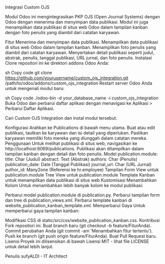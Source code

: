 Integrasi Custom OJS

Modul Odoo ini mengintegrasikan PKP OJS (Open Journal Systems) dengan Odoo dengan menerima dan menyimpan data publikasi. Modul ini juga menampilkan data publikasi di situs web Odoo dalam tampilan kanban dengan foto penulis yang diambil dari catatan karyawan.

Fitur
Menerima dan menyimpan data publikasi.
Menampilkan data publikasi di situs web Odoo dalam tampilan kanban.
Menampilkan foto penulis yang diambil dari catatan karyawan.
Menyertakan detail publikasi seperti judul, abstrak, penulis, tanggal publikasi, URL jurnal, dan foto penulis.
Instalasi
Clone repositori ini ke direktori addons Odoo Anda:

sh
Copy code
git clone https://github.com/yourusername/custom_ojs_integration.git /path/to/odoo/addons/custom_ojs_integration
Restart server Odoo Anda untuk mengenali modul baru:

sh
Copy code
./odoo-bin -d your_database_name -i custom_ojs_integration
Buka Odoo dan perbarui daftar aplikasi dengan menavigasi ke Aplikasi > Perbarui Daftar Aplikasi.

Cari Custom OJS Integration dan instal modul tersebut.

Konfigurasi
Arahkan ke Publications di bawah menu utama.
Buat atau edit publikasi, tautkan ke karyawan dan isi detail yang diperlukan.
Pastikan karyawan memiliki foto mereka yang diunggah dalam catatan mereka.
Penggunaan
Untuk melihat publikasi di situs web, navigasikan ke http://localhost:8069/publications.
Publikasi akan ditampilkan dalam tampilan kanban dengan detail dan foto penulis.
Model
publication.module:
title: Char (Judul)
abstract: Text (Abstrak)
authors: Char (Penulis)
publication_date: Date (Tanggal Publikasi)
journal_url: Char (URL Jurnal)
author_id: Many2one (Referensi ke hr.employee)
Tampilan
Form View untuk publication.module
Tree View untuk publication.module
Template Kanban untuk menampilkan data publikasi di situs web
Kustomisasi
Menambahkan Kolom
Untuk menambahkan lebih banyak kolom ke modul publikasi:

Perbarui model publication.module di publication.py.
Perbarui tampilan form dan tree di publication_views.xml.
Perbarui template kanban di website_publication_kanban_template.xml.
Memperbarui Gaya
Untuk memperbarui gaya tampilan kanban:

Modifikasi CSS di static/src/css/website_publication_kanban.css.
Kontribusi
Fork repositori ini.
Buat branch baru (git checkout -b feature/FiturAnda).
Commit perubahan Anda (git commit -am 'Menambahkan fitur tertentu').
Push ke branch (git push origin feature/FiturAnda).
Buat Pull Request baru.
Lisensi
Proyek ini dilisensikan di bawah Lisensi MIT - lihat file LICENSE untuk detail lebih lanjut.

Penulis
sufyALDI - IT Architect

